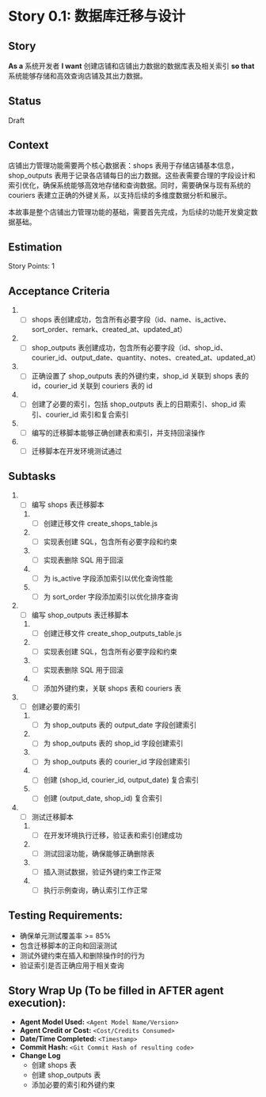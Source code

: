 # Story 0.1: 数据库迁移与设计

## Story

**As a** 系统开发者
**I want** 创建店铺和店铺出力数据的数据库表及相关索引
**so that** 系统能够存储和高效查询店铺及其出力数据。

## Status

Draft

## Context

店铺出力管理功能需要两个核心数据表：shops 表用于存储店铺基本信息，shop_outputs 表用于记录各店铺每日的出力数据。这些表需要合理的字段设计和索引优化，确保系统能够高效地存储和查询数据。同时，需要确保与现有系统的 couriers 表建立正确的外键关系，以支持后续的多维度数据分析和展示。

本故事是整个店铺出力管理功能的基础，需要首先完成，为后续的功能开发奠定数据基础。

## Estimation

Story Points: 1

## Acceptance Criteria

1. - [ ] shops 表创建成功，包含所有必要字段（id、name、is_active、sort_order、remark、created_at、updated_at）
2. - [ ] shop_outputs 表创建成功，包含所有必要字段（id、shop_id、courier_id、output_date、quantity、notes、created_at、updated_at）
3. - [ ] 正确设置了 shop_outputs 表的外键约束，shop_id 关联到 shops 表的 id，courier_id 关联到 couriers 表的 id
4. - [ ] 创建了必要的索引，包括 shop_outputs 表上的日期索引、shop_id 索引、courier_id 索引和复合索引
5. - [ ] 编写的迁移脚本能够正确创建表和索引，并支持回滚操作
6. - [ ] 迁移脚本在开发环境测试通过

## Subtasks

1. - [ ] 编写 shops 表迁移脚本
   1. - [ ] 创建迁移文件 create_shops_table.js
   2. - [ ] 实现表创建 SQL，包含所有必要字段和约束
   3. - [ ] 实现表删除 SQL 用于回滚
   4. - [ ] 为 is_active 字段添加索引以优化查询性能
   5. - [ ] 为 sort_order 字段添加索引以优化排序查询
2. - [ ] 编写 shop_outputs 表迁移脚本
   1. - [ ] 创建迁移文件 create_shop_outputs_table.js
   2. - [ ] 实现表创建 SQL，包含所有必要字段和约束
   3. - [ ] 实现表删除 SQL 用于回滚
   4. - [ ] 添加外键约束，关联 shops 表和 couriers 表
3. - [ ] 创建必要的索引
   1. - [ ] 为 shop_outputs 表的 output_date 字段创建索引
   2. - [ ] 为 shop_outputs 表的 shop_id 字段创建索引
   3. - [ ] 为 shop_outputs 表的 courier_id 字段创建索引
   4. - [ ] 创建 (shop_id, courier_id, output_date) 复合索引
   5. - [ ] 创建 (output_date, shop_id) 复合索引
4. - [ ] 测试迁移脚本
   1. - [ ] 在开发环境执行迁移，验证表和索引创建成功
   2. - [ ] 测试回滚功能，确保能够正确删除表
   3. - [ ] 插入测试数据，验证外键约束工作正常
   4. - [ ] 执行示例查询，确认索引工作正常

## Testing Requirements:

- 确保单元测试覆盖率 >= 85%
- 包含迁移脚本的正向和回滚测试
- 测试外键约束在插入和删除操作时的行为
- 验证索引是否正确应用于相关查询

## Story Wrap Up (To be filled in AFTER agent execution):

- **Agent Model Used:** `<Agent Model Name/Version>`
- **Agent Credit or Cost:** `<Cost/Credits Consumed>`
- **Date/Time Completed:** `<Timestamp>`
- **Commit Hash:** `<Git Commit Hash of resulting code>`
- **Change Log**
  - 创建 shops 表
  - 创建 shop_outputs 表
  - 添加必要的索引和外键约束
